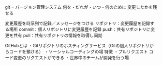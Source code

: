 git = バージョン管理システム
何を・だれが・いつ・何のために 変更したかを残せる

変更履歴を時系列で記録／メッセージをつける
リポジトリ：変更履歴を記録する場所
commit：個人リポジトリに変更履歴を記録
push：共有リポジトリに変更を共有
pull：共有リポジトリの情報を取得し同期

GitHubとは
・Gitリポジトリのホスティングサービス（Gitの個人リポジトリからコードを預ける）
・ソーシャルコーディングの場
特徴
・プルリクエスト コード変更のリクエストができる
・世界中のチームが開発を行う場
